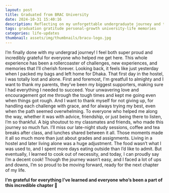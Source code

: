 ```yaml
---
layout: post
title: Graduated from BRAC University
date: 2024-10-31 15:40:16
description: Reflecting on my unforgettable undergraduate journey and the people who made it possible
tags: graduation gratitude personal-growth university-life memories
categories: life-updates
thumbnail: assets/img/thumbnails/bracu-logo.jpg
---
```




I’m finally done with my undergrad journey! I feel both super proud and incredibly grateful for everyone who helped me get here. This whole experience has been a rollercoaster of challenges, new experiences, and memories that I’ll cherish forever. Looking back, it feels like just yesterday when I packed my bags and left home for Dhaka. That first day in the hostel, I was totally lost and alone.
First and foremost, I'm greatfull to almighty and I want to thank my parents, they’ve been my biggest supporters, making sure I had everything I needed to succeed. Your unwavering love and encouragement got me through the tough times and kept me going even when things got rough. And I want to thank myself for not giving up, for handling each challenge with grace, and for always trying my best, even when the path seemed overwhelming.
To everyone who helped me along the way, whether it was with advice, friendship, or just being there to listen, I’m so thankful. A big shoutout to my classmates and friends, who made this journey so much fun. I’ll miss our late-night study sessions, coffee and tea breaks after class, and lunches shared between it all. Those moments made it all so much more than just about grades and assignments.
Living in a hostel and later living alone was a huge adjustment. The food wasn’t what I was used to, and I spent more days eating outside than I’d like to admit. But eventually, I learned to cook out of necessity, and today, I can proudly say I’m a decent cook!
Though the journey wasn’t easy, and I faced a lot of ups and downs, I’m so proud to be moving forward, ready for the next chapter of my life. 

__I’m grateful for everything I’ve learned and everyone who’s been a part of this incredible chapter 🌱__ 